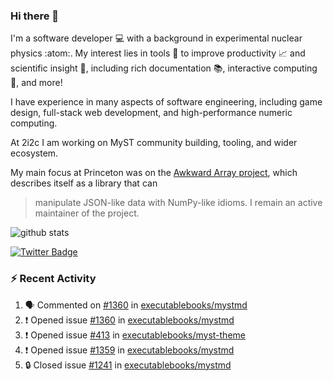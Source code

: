 ### Hi there 👋 

I'm a software developer 💻 with a background in experimental nuclear physics :atom:. My interest lies in tools :wrench: to improve productivity :chart_with_upwards_trend: and scientific insight :telescope:, including rich documentation 📚, interactive computing 🧮, and more! 

I have experience in many aspects of software engineering, including game design, full-stack web development, and high-performance numeric computing. 

At 2i2c I am working on MyST community building, tooling, and wider ecosystem. 

My main focus at Princeton was on the [Awkward Array project](awkward-array.org/), which describes itself as a library that can 
> manipulate JSON-like data with NumPy-like idioms. I remain an active maintainer of the project. 

![github stats](https://github-readme-stats.vercel.app/api?username=agoose77&show_icons=true&hide_rank=true&hide_title=true&bg_color=30,e76445,904e95&text_color=efe3ec&icon_color=efe3ec)
<!--
**agoose77/agoose77** is a ✨ _special_ ✨ repository because its `README.md` (this file) appears on your GitHub profile.

Here are some ideas to get you started:

- 🔭 I’m currently working on ...
- 🌱 I’m currently learning ...
- 👯 I’m looking to collaborate on ...
- 🤔 I’m looking for help with ...
- 💬 Ask me about ...
- 📫 How to reach me: ...
- 😄 Pronouns: ...
- ⚡ Fun fact: ...
-->

[![Twitter Badge](https://img.shields.io/twitter/follow/agoose77?style=flat-square&logo=Twitter&logoColor=white&color=cornflowerblue)](https://twitter.com/agoose77)

### :zap: Recent Activity

<!--START_SECTION:activity-->
1. 🗣 Commented on [#1360](https://github.com/executablebooks/mystmd/issues/1360#issuecomment-2191709308) in [executablebooks/mystmd](https://github.com/executablebooks/mystmd)
2. ❗ Opened issue [#1360](https://github.com/executablebooks/mystmd/issues/1360) in [executablebooks/mystmd](https://github.com/executablebooks/mystmd)
3. ❗ Opened issue [#413](https://github.com/executablebooks/myst-theme/issues/413) in [executablebooks/myst-theme](https://github.com/executablebooks/myst-theme)
4. ❗ Opened issue [#1359](https://github.com/executablebooks/mystmd/issues/1359) in [executablebooks/mystmd](https://github.com/executablebooks/mystmd)
5. 🔒 Closed issue [#1241](https://github.com/executablebooks/mystmd/issues/1241) in [executablebooks/mystmd](https://github.com/executablebooks/mystmd)
<!--END_SECTION:activity-->
